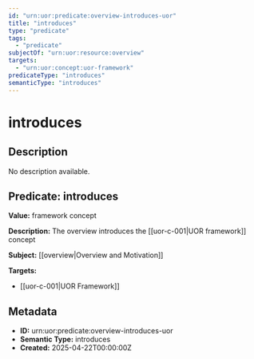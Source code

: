 ```yaml
---
id: "urn:uor:predicate:overview-introduces-uor"
title: "introduces"
type: "predicate"
tags:
  - "predicate"
subjectOf: "urn:uor:resource:overview"
targets:
  - "urn:uor:concept:uor-framework"
predicateType: "introduces"
semanticType: "introduces"
---
```


# introduces

## Description

No description available.

## Predicate: introduces

**Value:** framework concept

**Description:** The overview introduces the [[uor-c-001|UOR framework]] concept

**Subject:** [[overview|Overview and Motivation]]

**Targets:**

- [[uor-c-001|UOR Framework]]

## Metadata

- **ID:** urn:uor:predicate:overview-introduces-uor
- **Semantic Type:** introduces
- **Created:** 2025-04-22T00:00:00Z
